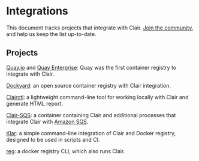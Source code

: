 # Integrations
This document tracks projects that integrate with Clair. [Join the community](https://github.com/coreos/clair/), and help us keep the list up-to-date.

## Projects

[Quay.io](https://quay.io/) and [Quay Enterprise](https://quay.io/plans/?tab=enterprise): Quay was the first container registry to integrate with Clair.

[Dockyard](https://github.com/Huawei/dockyard): an open source container registry with Clair integration.

[Clairctl](https://github.com/jgsqware/clairctl): a lightweight command-line tool for working locally with Clair and generate HTML report.

[Clair-SQS](https://github.com/zalando-incubator/clair-sqs): a container containing Clair and additional processes that integrate Clair with [Amazon SQS][sqs].

[Klar](https://github.com/optiopay/klar): a simple command-line integration of Clair and Docker registry, designed to be used in scripts and CI.

[reg](https://github.com/jessfraz/reg#vulnerability-reports): a docker registry CLI, which also runs Clair.


[sqs]: https://aws.amazon.com/sqs/ 
